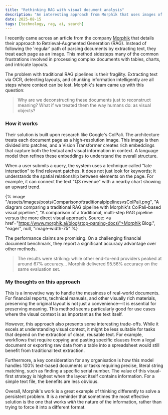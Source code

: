 ```yaml
---
title: "Rethinking RAG with visual document analysis"
description: "An interesting approach from Morphik that uses images of pages for Retrieval-Augmented Generation, avoiding traditional parsing issues."
date: 2025-08-15
tags: [technology, rag, ai, search]
---
```


I recently came across an article from the company [Morphik](https://www.morphik.ai/) that details their approach to Retrieval-Augmented Generation (RAG). Instead of following the 'regular' path of parsing documents by extracting text, they treat each page as an image. This method sidesteps many of the common frustrations involved in processing complex documents with tables, charts, and intricate layouts.

The problem with traditional RAG pipelines is their fragility. Extracting text via OCR, detecting layouts, and chunking information intelligently are all steps where context can be lost. Morphik's team came up with this question:

> Why are we deconstructing these documents just to reconstruct meaning? What if we treated them the way humans do: as visual objects?

### How it works

Their solution is built upon research like Google's ColPali. The architecture treats each document page as a high-resolution image. This image is then divided into patches, and a Vision Transformer creates rich embeddings that capture both the textual and visual information in context. A language model then refines these embeddings to understand the overall structure.

When a user submits a query, the system uses a technique called "late interaction" to find relevant patches. It does not just look for keywords; it understands the spatial relationship between elements on the page. For example, it can connect the text "Q3 revenue" with a nearby chart showing an upward trend.

{% image "/assets/images/posts/ComparisonoftraditionalpipelinesvsColPali.png", "A diagram comparing a traditional RAG pipeline with Morphik's ColPali-based visual pipeline.", "A comparison of a traditional, multi-step RAG pipeline versus the more direct visual approach. Source: <a href=\"https://www.morphik.ai/blog/stop-parsing-docs\">Morphik Blog</a>.", "eager", null, "image-width-75" %}

The performance claims are promising. On a challenging financial document benchmark, they report a significant accuracy advantage over other methods.

> The results were striking: while other end-to-end providers peaked at around 67% accuracy... Morphik delivered 95.56% accuracy on the same evaluation set.

### My thoughts on this approach

This is a innovative way to handle the messiness of real-world documents. For financial reports, technical manuals, and other visually rich materials, preserving the original layout is not just a convenience—it is essential for preserving meaning. This method seems particularly good for use cases where the visual context is as important as the text itself.

However, this approach also presents some interesting trade-offs. While it excels at understanding visual context, it might be less suitable for tasks that depend on the extraction of clean, reusable text. For example, workflows that require copying and pasting specific clauses from a legal document or exporting raw data from a table into a spreadsheet would still benefit from traditional text extraction.

Furthermore, a key consideration for any organisation is how this model handles 100% text-based documents or tasks requiring precise, literal string matching, such as finding a specific serial number. The value of this visual-first strategy is highest when the layout itself contains information. For a simple text file, the benefits are less obvious.

Overall, Morphik's work is a great example of thinking differently to solve a persistent problem. It is a reminder that sometimes the most effective solution is the one that works *with* the nature of the information, rather than trying to force it into a different format.